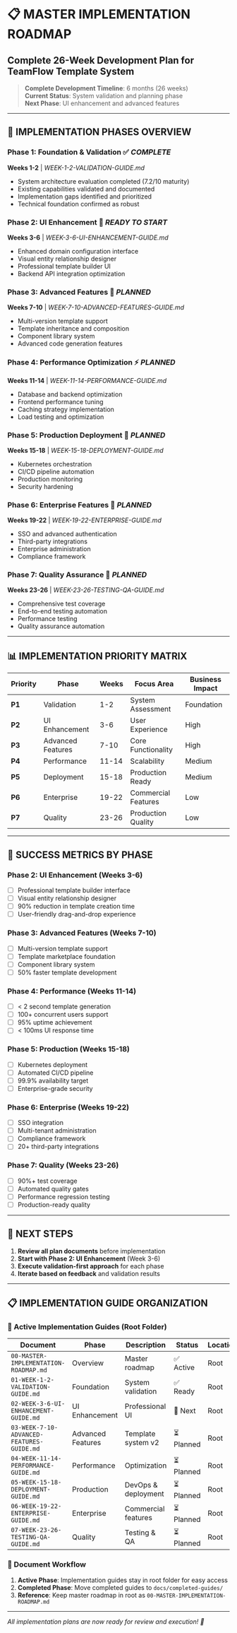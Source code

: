 # 📋 MASTER IMPLEMENTATION ROADMAP
## Complete 26-Week Development Plan for TeamFlow Template System

> **Complete Development Timeline**: 6 months (26 weeks)  
> **Current Status**: System validation and planning phase  
> **Next Phase**: UI enhancement and advanced features

---

## 🎯 **IMPLEMENTATION PHASES OVERVIEW**

### **Phase 1: Foundation & Validation** ✅ *COMPLETE*
**Weeks 1-2** | *WEEK-1-2-VALIDATION-GUIDE.md*
- System architecture evaluation completed (7.2/10 maturity)
- Existing capabilities validated and documented
- Implementation gaps identified and prioritized
- Technical foundation confirmed as robust

### **Phase 2: UI Enhancement** 🎨 *READY TO START*
**Weeks 3-6** | *WEEK-3-6-UI-ENHANCEMENT-GUIDE.md*
- Enhanced domain configuration interface
- Visual entity relationship designer
- Professional template builder UI
- Backend API integration optimization

### **Phase 3: Advanced Features** 🚀 *PLANNED*
**Weeks 7-10** | *WEEK-7-10-ADVANCED-FEATURES-GUIDE.md*
- Multi-version template support
- Template inheritance and composition
- Component library system
- Advanced code generation features

### **Phase 4: Performance Optimization** ⚡ *PLANNED*
**Weeks 11-14** | *WEEK-11-14-PERFORMANCE-GUIDE.md*
- Database and backend optimization
- Frontend performance tuning
- Caching strategy implementation
- Load testing and optimization

### **Phase 5: Production Deployment** 🚀 *PLANNED*
**Weeks 15-18** | *WEEK-15-18-DEPLOYMENT-GUIDE.md*
- Kubernetes orchestration
- CI/CD pipeline automation
- Production monitoring
- Security hardening

### **Phase 6: Enterprise Features** 🏢 *PLANNED*
**Weeks 19-22** | *WEEK-19-22-ENTERPRISE-GUIDE.md*
- SSO and advanced authentication
- Third-party integrations
- Enterprise administration
- Compliance framework

### **Phase 7: Quality Assurance** 🧪 *PLANNED*
**Weeks 23-26** | *WEEK-23-26-TESTING-QA-GUIDE.md*
- Comprehensive test coverage
- End-to-end testing automation
- Performance testing
- Quality assurance automation

---

## 📊 **IMPLEMENTATION PRIORITY MATRIX**

| Priority | Phase | Weeks | Focus Area | Business Impact |
|----------|-------|--------|------------|----------------|
| **P1** | Validation | 1-2 | System Assessment | Foundation |
| **P2** | UI Enhancement | 3-6 | User Experience | High |
| **P3** | Advanced Features | 7-10 | Core Functionality | High |
| **P4** | Performance | 11-14 | Scalability | Medium |
| **P5** | Deployment | 15-18 | Production Ready | Medium |
| **P6** | Enterprise | 19-22 | Commercial Features | Low |
| **P7** | Quality | 23-26 | Production Quality | Low |

---

## 🎯 **SUCCESS METRICS BY PHASE**

### **Phase 2: UI Enhancement (Weeks 3-6)**
- [ ] Professional template builder interface
- [ ] Visual entity relationship designer
- [ ] 90% reduction in template creation time
- [ ] User-friendly drag-and-drop experience

### **Phase 3: Advanced Features (Weeks 7-10)**
- [ ] Multi-version template support
- [ ] Template marketplace foundation
- [ ] Component library system
- [ ] 50% faster template development

### **Phase 4: Performance (Weeks 11-14)**
- [ ] < 2 second template generation
- [ ] 100+ concurrent users support
- [ ] 95% uptime achievement
- [ ] < 100ms UI response time

### **Phase 5: Production (Weeks 15-18)**
- [ ] Kubernetes deployment
- [ ] Automated CI/CD pipeline
- [ ] 99.9% availability target
- [ ] Enterprise-grade security

### **Phase 6: Enterprise (Weeks 19-22)**
- [ ] SSO integration
- [ ] Multi-tenant administration
- [ ] Compliance framework
- [ ] 20+ third-party integrations

### **Phase 7: Quality (Weeks 23-26)**
- [ ] 90%+ test coverage
- [ ] Automated quality gates
- [ ] Performance regression testing
- [ ] Production-ready quality

---

## 🚀 **NEXT STEPS**

1. **Review all plan documents** before implementation
2. **Start with Phase 2: UI Enhancement** (Week 3-6)
3. **Execute validation-first approach** for each phase
4. **Iterate based on feedback** and validation results

---

## 📋 **IMPLEMENTATION GUIDE ORGANIZATION**

### **🎯 Active Implementation Guides** (Root Folder)
| Document | Phase | Description | Status | Location |
|----------|-------|-------------|--------|----------|
| `00-MASTER-IMPLEMENTATION-ROADMAP.md` | Overview | Master roadmap | ✅ Active | Root |
| `01-WEEK-1-2-VALIDATION-GUIDE.md` | Foundation | System validation | ✅ Ready | Root |
| `02-WEEK-3-6-UI-ENHANCEMENT-GUIDE.md` | UI Enhancement | Professional UI | 🚀 Next | Root |
| `03-WEEK-7-10-ADVANCED-FEATURES-GUIDE.md` | Advanced Features | Template system v2 | ⏳ Planned | Root |
| `04-WEEK-11-14-PERFORMANCE-GUIDE.md` | Performance | Optimization | ⏳ Planned | Root |
| `05-WEEK-15-18-DEPLOYMENT-GUIDE.md` | Production | DevOps & deployment | ⏳ Planned | Root |
| `06-WEEK-19-22-ENTERPRISE-GUIDE.md` | Enterprise | Commercial features | ⏳ Planned | Root |
| `07-WEEK-23-26-TESTING-QA-GUIDE.md` | Quality | Testing & QA | ⏳ Planned | Root |

### **📁 Document Workflow**
1. **Active Phase**: Implementation guides stay in root folder for easy access
2. **Completed Phase**: Move completed guides to `docs/completed-guides/`
3. **Reference**: Keep master roadmap in root as `00-MASTER-IMPLEMENTATION-ROADMAP.md`

---

*All implementation plans are now ready for review and execution! 🎯*